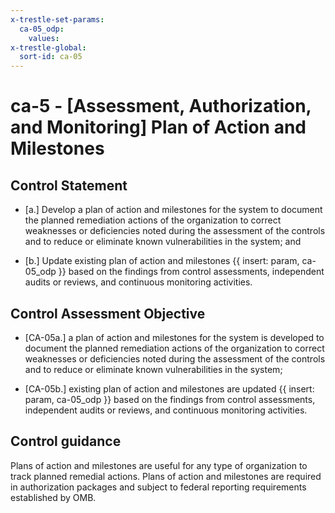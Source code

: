 ```yaml
---
x-trestle-set-params:
  ca-05_odp:
    values:
x-trestle-global:
  sort-id: ca-05
---
```


# ca-5 - \[Assessment, Authorization, and Monitoring\] Plan of Action and Milestones

## Control Statement

- \[a.\] Develop a plan of action and milestones for the system to document the planned remediation actions of the organization to correct weaknesses or deficiencies noted during the assessment of the controls and to reduce or eliminate known vulnerabilities in the system; and

- \[b.\] Update existing plan of action and milestones {{ insert: param, ca-05_odp }} based on the findings from control assessments, independent audits or reviews, and continuous monitoring activities.

## Control Assessment Objective

- \[CA-05a.\] a plan of action and milestones for the system is developed to document the planned remediation actions of the organization to correct weaknesses or deficiencies noted during the assessment of the controls and to reduce or eliminate known vulnerabilities in the system;

- \[CA-05b.\] existing plan of action and milestones are updated {{ insert: param, ca-05_odp }} based on the findings from control assessments, independent audits or reviews, and continuous monitoring activities.

## Control guidance

Plans of action and milestones are useful for any type of organization to track planned remedial actions. Plans of action and milestones are required in authorization packages and subject to federal reporting requirements established by OMB.
